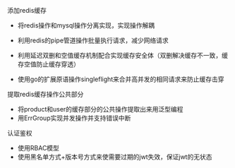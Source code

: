 添加redis缓存

- 将redis操作和mysql操作分离实现，实现操作解耦

- 利用redis的pipe管道操作批量执行请求，减少网络请求
- 利用延迟双删和空值缓存机制配合实现缓存安全体（双删解决缓存不一致，缓存空值防止缓存穿透）
- 使用go的扩展原语操作singleflight来合并高并发的相同请求来防止缓存击穿

提取redis缓存操作公共部分

- 将product和user的缓存部分的公共操作提取出来用泛型编程
- 用ErrGroup实现并发操作并支持错误中断

认证鉴权

- 使用RBAC模型
- 使用黑名单方式+版本号方式来使需要过期的jwt失效，保证jwt的无状态
